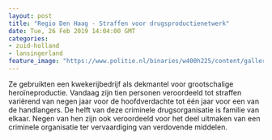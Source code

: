 ```yaml
---
layout: post
title: "Regio Den Haag - Straffen voor drugsproductienetwerk"
date: Tue, 26 Feb 2019 14:04:00 GMT
categories: 
- zuid-holland 
- lansingerland 
feature_image: "https://www.politie.nl/binaries/w400h225/content/gallery/politie/nieuws/2017/oktober/06-dh/anemoon-5.jpg"
---
```


Ze gebruikten een kwekerijbedrijf als dekmantel voor grootschalige heroïneproductie. Vandaag zijn tien personen veroordeeld tot straffen variërend van negen jaar voor de hoofdverdachte tot één jaar voor een van de handlangers. De helft van deze criminele drugsorganisatie is familie van elkaar. Negen van hen zijn ook veroordeeld voor het deel uitmaken van een criminele organisatie ter vervaardiging van verdovende middelen.
